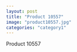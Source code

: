 ```yaml
---
layout: post
title: "Product 10557"
image: "product10557.jpg"
categories: "category1"
---
```

Product 10557
